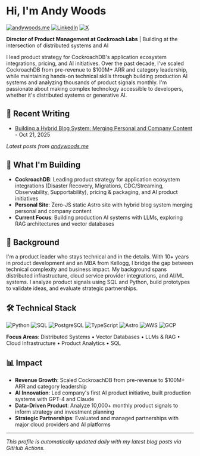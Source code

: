 # Hi, I'm Andy Woods

[![andywoods.me](https://img.shields.io/badge/andywoods.me-000000?style=flat&logo=google-chrome&logoColor=white)](https://andywoods.me)
[![LinkedIn](https://img.shields.io/badge/LinkedIn-0A66C2?style=flat&logo=linkedin&logoColor=white)](https://www.linkedin.com/in/andrewscottwoods/)
[![X](https://img.shields.io/badge/X-000000?style=flat&logo=x&logoColor=white)](https://twitter.com/awoods187)

**Director of Product Management at Cockroach Labs** | Building at the intersection of distributed systems and AI

I lead product strategy for CockroachDB's application ecosystem integrations, pricing, and AI initiatives. Over the past decade, I've scaled CockroachDB from pre-revenue to $100M+ ARR and category leadership, while maintaining hands-on technical skills through building production AI systems and analyzing thousands of product signals monthly. I'm passionate about making complex technology accessible to developers, whether it's distributed systems or generative AI.

## 📝 Recent Writing

<!-- BLOG-POST-LIST:START -->
- [Building a Hybrid Blog System: Merging Personal and Company Content](https://andywoods.me/blog/setting-up-modern-static-site-2025/) - Oct 21, 2025
<!-- BLOG-POST-LIST:END -->

*Latest posts from [andywoods.me](https://andywoods.me)*

## 🚀 What I'm Building

- **CockroachDB**: Leading product strategy for application ecosystem integrations (Disaster Recovery, Migrations, CDC/Streaming, Observability, Supportability), pricing & packaging, and AI product initiatives
- **Personal Site**: Zero-JS static Astro site with hybrid blog system merging personal and company content
- **Current Focus**: Building production AI systems with LLMs, exploring RAG architectures and vector databases

## 💼 Background

I'm a product leader who stays technical and in the details. With 10+ years in product development and an MBA from Kellogg, I bridge the gap between technical complexity and business impact. My background spans distributed infrastructure, cloud service provider integrations, and AI/ML systems. I analyze product signals using SQL and Python, build prototypes to validate ideas, and evaluate strategic partnerships.

## 🛠️ Technical Stack

![Python](https://img.shields.io/badge/Python-3776AB?style=flat&logo=python&logoColor=white)
![SQL](https://img.shields.io/badge/SQL-4479A1?style=flat&logo=postgresql&logoColor=white)
![PostgreSQL](https://img.shields.io/badge/PostgreSQL-336791?style=flat&logo=postgresql&logoColor=white)
![TypeScript](https://img.shields.io/badge/TypeScript-3178C6?style=flat&logo=typescript&logoColor=white)
![Astro](https://img.shields.io/badge/Astro-FF5D01?style=flat&logo=astro&logoColor=white)
![AWS](https://img.shields.io/badge/AWS-232F3E?style=flat&logo=amazon-aws&logoColor=white)
![GCP](https://img.shields.io/badge/GCP-4285F4?style=flat&logo=google-cloud&logoColor=white)

**Focus Areas**: Distributed Systems • Vector Databases • LLMs & RAG • Cloud Infrastructure • Product Analytics • SQL

## 📊 Impact

- **Revenue Growth**: Scaled CockroachDB from pre-revenue to $100M+ ARR and category leadership
- **AI Innovation**: Led company's first AI product initiative, built production systems with GPT-4 and Claude
- **Data-Driven Product**: Analyze 10,000+ monthly product signals to inform strategy and investment planning
- **Strategic Partnerships**: Evaluated and managed partnerships with major cloud providers and AI platforms

---

*This profile is automatically updated daily with my latest blog posts via GitHub Actions.*

